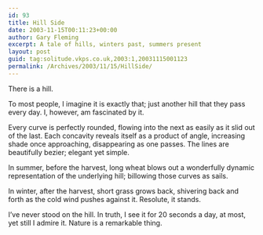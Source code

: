 ```yaml
---
id: 93
title: Hill Side
date: 2003-11-15T00:11:23+00:00
author: Gary Fleming
excerpt: A tale of hills, winters past, summers present
layout: post
guid: tag:solitude.vkps.co.uk,2003:1,20031115001123
permalink: /Archives/2003/11/15/HillSide/
---
```

There is a hill.

To most people, I imagine it is exactly that; just another hill that they pass every day. I, however, am fascinated by it.

Every curve is perfectly rounded, flowing into the next as easily as it slid out of the last. Each concavity reveals itself as a product of angle, increasing shade once approaching, disappearing as one passes. The lines are beautifully bezier; elegant yet simple.

In summer, before the harvest, long wheat blows out a wonderfully dynamic representation of the underlying hill; billowing those curves as sails.

In winter, after the harvest, short grass grows back, shivering back and forth as the cold wind pushes against it. Resolute, it stands.

I&#8217;ve never stood on the hill. In truth, I see it for 20 seconds a day, at most, yet still I admire it. Nature is a remarkable thing.